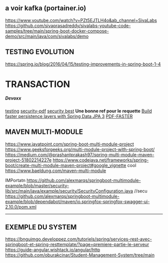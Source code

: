 
## a voir kafka (portainer.io)
https://www.youtube.com/watch?v=PZt5EJTLH4o&ab_channel=SivaLabs
https://github.com/sivaprasadreddy/sivalabs-youtube-code-samples/tree/main/spring-boot-docker-compose-demo/src/main/java/com/sivalabs/demo

## TESTING EVOLUTION
https://spring.io/blog/2016/04/15/testing-improvements-in-spring-boot-1-4

# TRANSACTION



##### Devoxx
[testing](https://www.youtube.com/watch?v=u5foQULTxHM&ab_channel=Devoxx)
[security-pdf](https://2024.springio.net/slides/spring-security-architecture-principles-springio24.pdf)
[security best](https://www.youtube.com/watch?v=HyoLl3VcRFY&ab_channel=SpringI%2FO)
**Une bonne ref pour le requette**
[Build faster persistence layers with Spring Data JPA 3](https://www.youtube.com/watch?v=t27Uozc2Z58&t=4s&ab_channel=SpringI%2FO)
[PDF-FASTER](https://2024.springio.net/slides/build-faster-persistence-layers-with-spring-data-jpa-3-springio24.pdf)




## MAVEN MULTI-MODULE 

https://www.javatpoint.com/spring-boot-multi-module-project
https://www.geeksforgeeks.org/multi-module-project-with-spring-boot/
https://medium.com/@prashantprakash97/spring-multi-module-maven-project-51802214227e
https://www.codejava.net/frameworks/spring-boot/create-multi-module-maven-project#google_vignette
cool
https://www.baeldung.com/maven-multi-module

IMPortatn
https://github.com/alexmarqs/springboot-multimodule-example/blob/master/security-lib/src/main/java/example/security/SecurityConfiguration.java
//secu
https://github.com/alexmarqs/springboot-multimodule-example/blob/dependabot/maven/io.springfox-springfox-swagger-ui-2.10.0/pom.xml

--------------------------------------------------
## EXEMPLE DU SYSTEM
https://bnguimgo.developpez.com/tutoriels/spring/services-rest-avec-springboot-et-spring-resttemplate/?page=premiere-partie-le-serveur
https://guide-angular.wishtack.io/angular/http
https://github.com/oburakcinar/Student-Management-System/tree/main